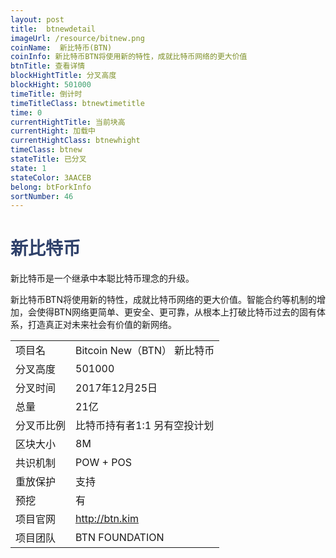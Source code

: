 ```yaml
---
layout: post
title:  btnewdetail
imageUrl: /resource/bitnew.png
coinName:  新比特币(BTN)
coinInfo: 新比特币BTN将使用新的特性，成就比特币网络的更大价值
btnTitle: 查看详情
blockHightTitle: 分叉高度
blockHight: 501000
timeTitle: 倒计时
timeTitleClass: btnewtimetitle
time: 0
currentHightTitle: 当前块高
currentHight: 加载中
currentHightClass: btnewhight
timeClass: btnew
stateTitle: 已分叉
state: 1
stateColor: 3AACEB
belong: btForkInfo
sortNumber: 46
---
```

<h1 style="color: #2F416A">新比特币</h1>
<p>新比特币是一个继承中本聪比特币理念的升级。
</p>
<p>新比特币BTN将使用新的特性，成就比特币网络的更大价值。智能合约等机制的增加，会使得BTN网络更简单、更安全、更可靠，从根本上打破比特币过去的固有体系，打造真正对未来社会有价值的新网络。
</p>
<table class="center">
  <tbody>
    <tr>
        <td class="tablehalf">项目名</td>
        <td class="tablehalf">Bitcoin New（BTN） 新比特币</td>
    </tr>
    <tr>
        <td>分叉高度</td>
        <td>501000</td>
    </tr>
    <tr>
        <td>分叉时间</td>
        <td>2017年12月25日</td>
    </tr>
    <tr>
        <td>总量</td>
        <td>21亿</td>
    </tr>
    <tr>
        <td>分叉币比例</td>
        <td>比特币持有者1:1 另有空投计划</td>
    </tr>
    <tr>
        <td>区块大小</td>
        <td>8M</td>
    </tr>
    <tr>
        <td>共识机制</td>
        <td>POW + POS</td>
    </tr>
    <tr>
        <td>重放保护</td>
        <td>支持</td>
    </tr>
    <tr>
        <td>预挖</td>
        <td>有</td>
    </tr>
    <tr>
        <td>项目官网</td>
        <td><a href="http://btn.kim" target="_blank">http://btn.kim</a></td>
    </tr>
    <tr>
        <td>项目团队</td>
        <td>BTN FOUNDATION</td>
    </tr>
  </tbody>
</table>